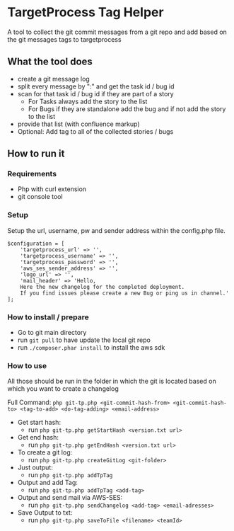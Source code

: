 # TargetProcess Tag Helper
A tool to collect the git commit messages from a git repo and add based on the git messages tags to targetprocess

## What the tool does
* create a git message log
* split every message by ":" and get the task id / bug id
* scan for that task id / bug id if they are part of a story
  * For Tasks always add the story to the list
  * For Bugs if they are standalone add the bug and if not add the story to the list
* provide that list (with confluence markup)
* Optional: Add tag to all of the collected stories / bugs

## How to run it
### Requirements
* Php with curl extension
* git console tool

### Setup
Setup the url, username, pw and sender address within the config.php file.
```
$configuration = [
    'targetprocess_url' => '',
    'targetprocess_username' => '',
    'targetprocess_password' => '',
    'aws_ses_sender_address' => '',
    'logo_url' => '',
    'mail_header' => 'Hello,
    Here the new changelog for the completed deployment.
    If you find issues please create a new Bug or ping us in channel.'
];
```

### How to install / prepare
* Go to git main directory
* run `git pull` to have update the local git repo
* run `./composer.phar install` to install the aws sdk

### How to use
All those should be run in the folder in which the git is located based on which you want to create a changelog

Full Command: `php git-tp.php <git-commit-hash-from> <git-commit-hash-to> <tag-to-add> <do-tag-adding> <email-address>` 

* Get start hash:
    * run `php git-tp.php getStartHash <version.txt url>`
* Get end hash:
    * run `php git-tp.php getEndHash <version.txt url>`
* To create a git log:
    * run `php git-tp.php createGitLog <git-folder>`
* Just output:
    * run `php git-tp.php addTpTag`
* Output and add Tag:
    * run `php git-tp.php addTpTag <add-tag>`
* Output and send mail via AWS-SES:
    * run `php git-tp.php sendChangelog <add-tag> <email-adresses>`
* Save Output to txt:
    * run `php git-tp.php saveToFile <filename> <teamId>`
